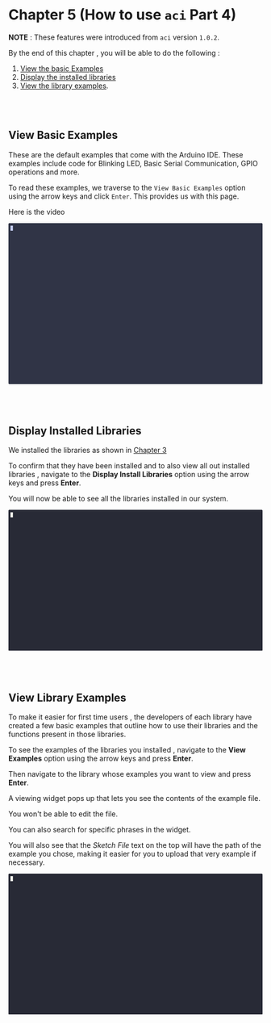 # Chapter 5 (How to use `aci` Part 4)

**__NOTE__** : These features were introduced from `aci` version `1.0.2`. 

By the end of this chapter , you will be able to do the following : 

1. [View the basic Examples](#view-basic-examples)
2. [Display the installed libraries](#display-installed-libraries)
3. [View the library examples](#view-library-examples). 

<br><br>

## View Basic Examples

These are the default examples that come with the Arduino IDE. These examples include code for Blinking LED, 
Basic Serial Communication, GPIO operations and more. 

To read these examples, we traverse to the `View Basic Examples` option using the arrow keys and click `Enter`. This provides us with this page. 

Here is the video 

![Basic Examples](./images/recordings/basic_examples.gif)

<br><br>
## Display Installed Libraries 

We installed the libraries as shown in [Chapter 3](./chapter_3.md#install-libraries)

To confirm that they have been installed and to also view all out installed libraries , 
navigate to the **Display Install Libraries** option using the arrow keys and press **Enter**. 

You will now be able to see all the libraries installed in our system. 

![Display Installed Libraries](images/recordings/display_lib.gif)

<br><br>
## View Library Examples 

To make it easier for first time users , the developers of each library have created a few basic
examples that outline how to use their libraries and the functions present in those libraries. 

To see the examples of the libraries you installed , navigate to the **View Examples** option using the 
arrow keys and press **Enter**. 

Then navigate to the library whose examples you want to view and press **Enter**. 

A viewing widget pops up that lets you see the contents of the example file. 

You won't be able to edit the file. 

You can also search for specific phrases in the widget. 

You will also see that the *Sketch File* text on the top will have the path of the example you chose, 
making it easier for you to upload that very example if necessary. 

![Lib Examples](images/recordings/lib_examples.gif)
